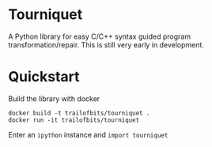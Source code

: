# Tourniquet
A Python library for easy C/C++ syntax guided program transformation/repair. This is still very early in development. 

# Quickstart 

Build the library with docker
```
docker build -t trailofbits/tourniquet .
docker run -it trailofbits/tourniquet  
```

Enter an `ipython` instance and `import tourniquet` 
